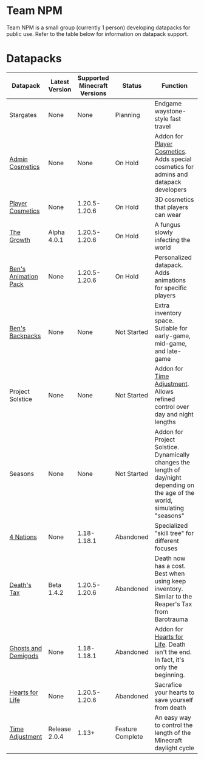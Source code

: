 # Team NPM

Team NPM is a small group (currently 1 person) developing datapacks for public use. Refer to the table below for information on datapack support.

# Datapacks

| Datapack                                                                | Latest Version | Supported Minecraft Versions | Status           | Function                                                                                                                              |
| ----------------------------------------------------------------------- | -------------- | ---------------------------- | ---------------- | ------------------------------------------------------------------------------------------------------------------------------------- |
| Stargates                                                               | None           | None                         | Planning         | Endgame waystone-style fast travel                                                                                                    |
| [Admin Cosmetics](https://github.com/Team-NPM/Admin-Cosmetics)          | None           | None                         | On Hold          | Addon for [Player Cosmetics](https://github.com/Team-NPM/Player-Cosmetics). Adds special cosmetics for admins and datapack developers |
| [Player Cosmetics](https://github.com/Team-NPM/Player-Cosmetics)        | None           | 1.20.5-1.20.6                | On Hold          | 3D cosmetics that players can wear                                                                                                    |
| [The Growth](https://github.com/Team-NPM/The-Growth)                    | Alpha 4.0.1    | 1.20.5-1.20.6                | On Hold          | A fungus slowly infecting the world                                                                                                   |
| [Ben's Animation Pack](https://github.com/Team-NPM/Bens-Animation-Pack) | None           | 1.20.5-1.20.6                | On Hold          | Personalized datapack. Adds animations for specific players                                                                           |
| [Ben's Backpacks](https://github.com/Team-NPM/Bens-Backpacks)           | None           | None                         | Not Started      | Extra inventory space. Sutiable for early-game, mid-game, and late-game                                                               |
| Project Solstice                                                        | None           | None                         | Not Started      | Addon for [Time Adjustment](https://github.com/Team-NPM/Time-Adjustment). Allows refined control over day and night lengths           |
| Seasons                                                                 | None           | None                         | Not Started      | Addon for Project Solstice. Dynamically changes the length of day/night depending on the age of the world, simulating "seasons"       |
| [4 Nations](https://github.com/Team-NPM/4-Nations)                      | None           | 1.18-1.18.1                  | Abandoned        | Specialized "skill tree" for different focuses                                                                                        |
| [Death's Tax](https://github.com/Team-NPM/Deaths-Tax)                   | Beta 1.4.2     | 1.20.5-1.20.6                | Abandoned        | Death now has a cost. Best when using keep inventory. Similar to the Reaper's Tax from Barotrauma                                     |
| [Ghosts and Demigods](https://github.com/Team-NPM/Ghosts-and-Demigods)  | None           | 1.18-1.18.1                  | Abandoned        | Addon for [Hearts for Life](https://github.com/Team-NPM/Hearts-For-Life). Death isn't the end. In fact, it's only the beginning.      |
| [Hearts for Life](https://github.com/Team-NPM/Hearts-For-Life)          | None           | 1.20.5-1.20.6                | Abandoned        | Sacrafice your hearts to save yourself from death                                                                                     |
| [Time Adjustment](https://github.com/Team-NPM/Time-Adjustment)          | Release 2.0.4  | 1.13+                        | Feature Complete | An easy way to control the length of the Minecraft daylight cycle                                                                     |
